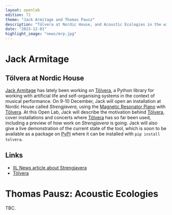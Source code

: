 ```yaml
---
layout: openlab
edition: 71
theme: "Jack Armitage and Thomas Pausz"
description: "Tölvera at Nordic House, and Acoustic Ecologies in the wild."
date: "2023-12-01"
highlight_image: "news/mrp.jpg"
---
```


<script>
    import CaptionedImage from "../../components/Images/CaptionedImage.svelte"
</script>

<CaptionedImage
    src="news/mrp.jpg"
    alt="" 
    caption=""/>

# Jack Armitage

## Tölvera at Nordic House

[Jack Armitage](https://jackarmitage.com) has lately been working on [Tölvera](https://tolvera.is), a Python library for working with artificial life and self-organising systems in the context of musical performance. 
On 9-10 December, Jack will open an installation at Nordic House called _Strengjavera_, using the [Magnetic Resonator Piano](https://instrumentslab.org/research/mrp.html) with [Tölvera](https://tolvera.is). 
At this Open Lab, Jack will describe the motivation behind [Tölvera](https://tolvera.is), cover installations and concerts where [Tölvera](https://tolvera.is) has so far been used, including a preview of how work on _Strengjavera_ is going. Jack will also give a live demonstration of the current state of the tool, which is soon to be available as a package on [PyPI](https://pypi.org/) where it can be installed with `pip install tolvera`.

## Links
- [IIL News article about Strengjavera](/news/strengjavera-jack-armitage-nordic-house)
- [Tölvera](https://tolvera.is)

<!-- <CaptionedImage
    src="openlabs/thomaspausz.jpg"
    alt="" 
    caption="Thomas Pausz"/> -->

# Thomas Pausz: Acoustic Ecologies

TBC.

<!-- ## Project Description -->

<!-- ## Bio -->

<!-- ## Links -->
